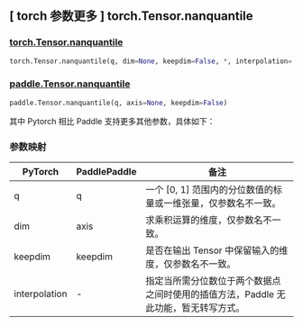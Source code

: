 ## [ torch 参数更多 ] torch.Tensor.nanquantile

### [torch.Tensor.nanquantile](https://pytorch.org/docs/stable/generated/torch.nanquantile.html#torch.nanquantile)

```python
torch.Tensor.nanquantile(q, dim=None, keepdim=False, *, interpolation='linear')
```

### [paddle.Tensor.nanquantile](https://github.com/PaddlePaddle/Paddle/pull/41343)

```python
paddle.Tensor.nanquantile(q, axis=None, keepdim=False)
```

其中 Pytorch 相比 Paddle 支持更多其他参数，具体如下：

### 参数映射

| PyTorch       | PaddlePaddle | 备注                                                         |
| ------------- | ------------ | ------------------------------------------------------------ |
| q             | q            | 一个 [0, 1] 范围内的分位数值的标量或一维张量，仅参数名不一致。 |
| dim           | axis         | 求乘积运算的维度，仅参数名不一致。                           |
| keepdim       | keepdim      | 是否在输出 Tensor 中保留输入的维度，仅参数名不一致。         |
| interpolation | -            | 指定当所需分位数位于两个数据点之间时使用的插值方法，Paddle 无此功能，暂无转写方式。 |

